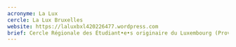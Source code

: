 ```yaml
---
acronyme: La Lux
cercle: La Lux Bruxelles
website: https://laluxbxl420226477.wordpress.com
brief: Cercle Régionale des Étudiant•e•s originaire du Luxembourg (Province)
---
```

